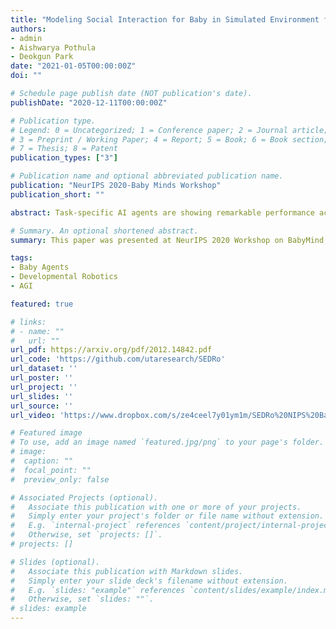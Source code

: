 ```yaml
---
title: "Modeling Social Interaction for Baby in Simulated Environment for Developmental Robotics"
authors:
- admin
- Aishwarya Pothula
- Deokgun Park
date: "2021-01-05T00:00:00Z"
doi: ""

# Schedule page publish date (NOT publication's date).
publishDate: "2020-12-11T00:00:00Z"

# Publication type.
# Legend: 0 = Uncategorized; 1 = Conference paper; 2 = Journal article;
# 3 = Preprint / Working Paper; 4 = Report; 5 = Book; 6 = Book section;
# 7 = Thesis; 8 = Patent
publication_types: ["3"]

# Publication name and optional abbreviated publication name.
publication: "NeurIPS 2020-Baby Minds Workshop"
publication_short: ""

abstract: Task-specific AI agents are showing remarkable performance across different domains. But modeling generalized AI agents like human intelligence will require more than current datasets or only reward-based environments that don't include experiences that an infant gathers throughout its initial stages. In this paper, we present Simulated Environment for Developmental Robotics (SEDRo). It simulates the environments for a baby agent that a human baby experiences throughout the pre-born fetus stage to post-birth 12 months. SEDRo also includes a mother character to provide social interaction with the agent. To evaluate different developmental milestones of the agent, SEDRo incorporates some experiments from developmental psychology.

# Summary. An optional shortened abstract.
summary: This paper was presented at NeurIPS 2020 Workshop on BabyMind,  and discusses about our ongoing project for Simulated Environment for Developmental Robotics .

tags:
- Baby Agents
- Developmental Robotics
- AGI

featured: true

# links:
# - name: ""
#   url: ""
url_pdf: https://arxiv.org/pdf/2012.14842.pdf
url_code: 'https://github.com/utaresearch/SEDRo'
url_dataset: ''
url_poster: ''
url_project: ''
url_slides: ''
url_source: ''
url_video: 'https://www.dropbox.com/s/ze4ceel7y01ym1m/SEDRo%20NIPS%20BabyMinds%202020%20Workshop.mp4?dl=0'

# Featured image
# To use, add an image named `featured.jpg/png` to your page's folder. 
# image:
#  caption: ""
#  focal_point: ""
#  preview_only: false

# Associated Projects (optional).
#   Associate this publication with one or more of your projects.
#   Simply enter your project's folder or file name without extension.
#   E.g. `internal-project` references `content/project/internal-project/index.md`.
#   Otherwise, set `projects: []`.
# projects: []

# Slides (optional).
#   Associate this publication with Markdown slides.
#   Simply enter your slide deck's filename without extension.
#   E.g. `slides: "example"` references `content/slides/example/index.md`.
#   Otherwise, set `slides: ""`.
# slides: example
---
```

